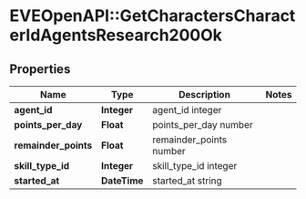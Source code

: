# EVEOpenAPI::GetCharactersCharacterIdAgentsResearch200Ok

## Properties
Name | Type | Description | Notes
------------ | ------------- | ------------- | -------------
**agent_id** | **Integer** | agent_id integer | 
**points_per_day** | **Float** | points_per_day number | 
**remainder_points** | **Float** | remainder_points number | 
**skill_type_id** | **Integer** | skill_type_id integer | 
**started_at** | **DateTime** | started_at string | 


